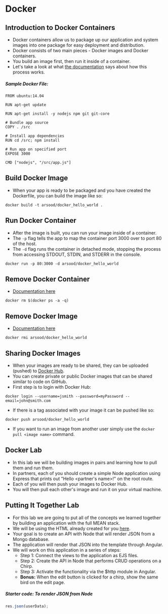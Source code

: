 # Docker

## Introduction to Docker Containers
- Docker containers allow us to package up our application and system images into one package for easy deployment and distribution.
- Docker consists of two main pieces - Docker images and Docker containers.
- You build an image first, then run it inside of a container.
- Let's take a look at what [the documentation](https://docs.docker.com/introduction/understanding-docker/) says about how this process works.

##### Sample Docker File:

```
FROM ubuntu:14.04

RUN apt-get update

RUN apt-get install -y nodejs npm git git-core

# Bundle app source
COPY . /src

# Install app dependencies
RUN cd /src; npm install

# Run app on specified port
EXPOSE 3000

CMD ["nodejs", "/src/app.js"]
```

## Build Docker Image
- When your app is ready to be packaged and you have created the Dockerfile, you can build the image like so:

```
docker build -t arsood/docker_hello_world .
```

## Run Docker Container
- After the image is built, you can run your image inside of a container.
- The `-p` flag tells the app to map the container port 3000 over to port 80 of the host.
- The `-d` flag runs the container in detached mode, stopping the process from accessing STDOUT, STDIN, and STDERR in the console.

```
docker run -p 80:3000 -d arsood/docker_hello_world
```

## Remove Docker Container
- [Documentation here](https://docs.docker.com/reference/commandline/rm/)

```
docker rm $(docker ps -a -q)
```

## Remove Docker Image
- [Documentation here](https://docs.docker.com/reference/commandline/rmi/)

```
docker rmi arsood/docker_hello_world
```

## Sharing Docker Images
- When your images are ready to be shared, they can be uploaded (pushed) to [Docker Hub](https://hub.docker.com/).
- You can create private or public Docker images that can be shared similar to code on GitHub.
- First step is to login with Docker Hub:

```
docker login --username=jsmith --password=myPassword --email=john@smith.com
```

- If there is a tag associated with your image it can be pushed like so:

```
docker push arsood/docker_hello_world
```

- If you want to run an image from another user simply use the `docker pull <image name>` command.

## Docker Lab
- In this lab we will be building images in pairs and learning how to pull them and run them.
- In partners, each of you should create a simple Node application using Express that prints out "Hello <partner's name>!" on the root route.
- Each of you will then push your images to Docker Hub.
- You will then pull each other's image and run it on your virtual machine.

## Putting It Together Lab
- For this lab we are going to put all of the concepts we learned together by building an application with the full MEAN stack.
- We will be using the HTML already created for you [here](chirp_html/).
- Your goal is to create an API with Node that will render JSON from a Mongo database.
- The application will render that JSON into the template through Angular.
- We will work on this application in a series of steps:
	- Step 1: Connect the views to the application as EJS files.
	- Step 2: Create the API in Node that performs CRUD operations on a Chirp.
	- Step 3: Activate the functionality via the $http module in Angular.
	- **Bonus:** When the edit button is clicked for a chirp, show the same bird on the edit page.

##### Starter code: To render JSON from Node

```javascript
res.json(userData);
```